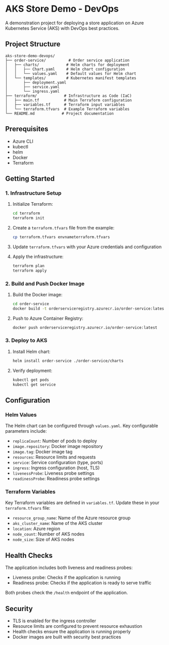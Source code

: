 # AKS Store Demo - DevOps

A demonstration project for deploying a store application on Azure Kubernetes Service (AKS) with DevOps best practices.

## Project Structure

```
aks-store-demo-devops/
├── order-service/          # Order service application
│   ├── charts/            # Helm charts for deployment
│   │   ├── Chart.yaml     # Helm chart configuration
│   │   └── values.yaml    # Default values for Helm chart
│   └── templates/         # Kubernetes manifest templates
│       ├── deployment.yaml
│       ├── service.yaml
│       └── ingress.yaml
├── terraform/            # Infrastructure as Code (IaC)
│   ├── main.tf           # Main Terraform configuration
│   ├── variables.tf      # Terraform input variables
│   └── terraform.tfvars  # Example Terraform variables
└── README.md            # Project documentation
```

## Prerequisites

- Azure CLI
- kubectl
- helm
- Docker
- Terraform

## Getting Started

### 1. Infrastructure Setup

1. Initialize Terraform:
   ```bash
   cd terraform
   terraform init
   ```

2. Create a `terraform.tfvars` file from the example:
   ```bash
   cp terraform.tfvars envnameterraform.tfvars
   ```

3. Update `terraform.tfvars` with your Azure credentials and configuration

4. Apply the infrastructure:
   ```bash
   terraform plan
   terraform apply
   ```

### 2. Build and Push Docker Image

1. Build the Docker image:
   ```bash
   cd order-service
   docker build -t orderserviceregistry.azurecr.io/order-service:latest .
   ```

2. Push to Azure Container Registry:
   ```bash
   docker push orderserviceregistry.azurecr.io/order-service:latest
   ```

### 3. Deploy to AKS

1. Install Helm chart:
   ```bash
   helm install order-service ./order-service/charts
   ```

2. Verify deployment:
   ```bash
   kubectl get pods
   kubectl get service
   ```

## Configuration

### Helm Values

The Helm chart can be configured through `values.yaml`. Key configurable parameters include:

- `replicaCount`: Number of pods to deploy
- `image.repository`: Docker image repository
- `image.tag`: Docker image tag
- `resources`: Resource limits and requests
- `service`: Service configuration (type, ports)
- `ingress`: Ingress configuration (host, TLS)
- `livenessProbe`: Liveness probe settings
- `readinessProbe`: Readiness probe settings

### Terraform Variables

Key Terraform variables are defined in `variables.tf`. Update these in your `terraform.tfvars` file:

- `resource_group_name`: Name of the Azure resource group
- `aks_cluster_name`: Name of the AKS cluster
- `location`: Azure region
- `node_count`: Number of AKS nodes
- `node_size`: Size of AKS nodes

## Health Checks

The application includes both liveness and readiness probes:

- Liveness probe: Checks if the application is running
- Readiness probe: Checks if the application is ready to serve traffic

Both probes check the `/health` endpoint of the application.

## Security

- TLS is enabled for the ingress controller
- Resource limits are configured to prevent resource exhaustion
- Health checks ensure the application is running properly
- Docker images are built with security best practices
